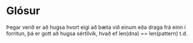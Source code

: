 # Glósur

Þegar verið er að hugsa hvort eigi að bæta við einum eða draga frá einn í forritun, þá er gott að hugsa sértilvik, hvað ef len(dna) == len(pattern) t.d.


